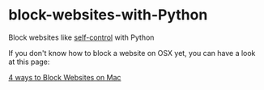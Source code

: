# block-websites-with-Python
Block websites like [self-control](https://github.com/SelfControlApp/selfcontrol) with Python

If you don't know how to block a website on OSX yet, you can have a look at this page:

[4 ways to Block Websites on Mac](https://github.com/luiyezheng/block-websites-with-Python/new/master?readme=1)
